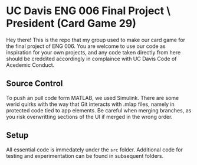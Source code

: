 # UC Davis ENG 006 Final Project \\ President (Card Game 29)
Hey there!
This is the repo that my group used to make our card game for the final project of ENG 006. You are welcome to use our code as inspiration for your own projects, and any code taken directly from here should be creddited accordingly in complaince with UC Davis Code of Acedemic Conduct.

## Source Control
To push an pull code form MATLAB, we used Simulink. There are some werid quirks with the way that Git interacts with .mlap files, namely in protected code tied to app elements. Be careful when merging branches, as you risk overwritting sections of the UI if merged in the wrong order. 

## Setup
All essential code is immedately under the `src` folder. Additional code for testing and experimentation can be found in subsequent folders.
